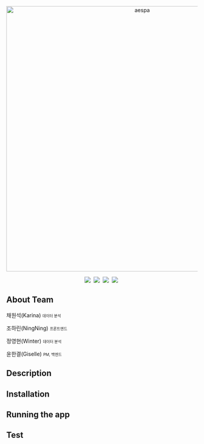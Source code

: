 <p align="center">
	<img width="700" src="https://i0.wp.com/erizos.mx/wp-content/uploads/2020/10/aespa.jpg?w=1300&ssl=1" alt="aespa" />
</p>

<div align="center">
<img src="https://img.shields.io/badge/react-버전-skyblue"/>&nbsp;
<img src="https://img.shields.io/badge/jdk-17-orange"/>&nbsp;
<img src="https://img.shields.io/badge/python-버전-blue"/>&nbsp;
<img src="https://img.shields.io/badge/maria_db-버전-navy"/>&nbsp;
</div>

 ## About Team
<p> 채원석(Karina) <span style="font-size:10;">데이터 분석</span> </p>
<p> 조하린(NingNing) <span style="font-size:10;">프론트엔드</span> </p>
<p> 정영현(Winter) <span style="font-size:10;">데이터 분석</span></p>
<p> 윤한결(Giselle) <span style="font-size:10;">PM, 백엔드</span></p>
 


## Description



## Installation


## Running the app


## Test

